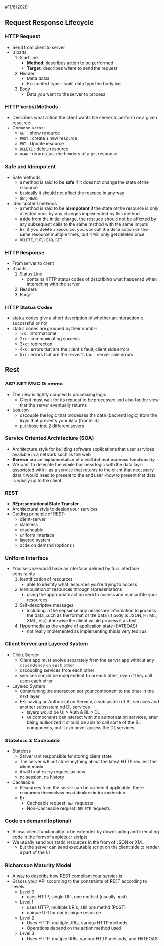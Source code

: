 #11/6/2020
## Request Response Lifecycle
### HTTP Request
- Send from client to server
- 3 parts:
	1. Start line
		- **Method**: describes action to be performed
		- **Target**: describes where to send the request
	2. Header
		- Meta dataa
		- Ex: context type - waht data type the body has
	3. Body
		- Data you want to the server to process

### HTTP Verbs/Methods
- Describes what action the client wants the server to perform on a given resource
- Common verbs:
	- `GET` : show resource
	- `POST` : create a new resource
	- `PUT` : Update resource
	- `DELETE` : delete resource
	- `HEAD` : returns just the headers of a get response

### Safe and Idempotent
- Safe methods
	- a method is said to be **safe** if it does not change the state of the resource
	- basically it should not affect the resouce in any way
	- `GET`, `HEAD`
- Ideompotent methods
	- a method is said to be **idempotent** if the state of the resource is only affected once by any changes implemented by this method
	- aside from the initial change, the resouce should not be affected by any subsequent calls to the same method with the same imputs
	- Ex: if you delete a resource, you can call the delte action on the same resource multiple times, but it will only get deleted once
	- `DELETE`, `PUT`, `HEAD`, `GET`

### HTTP Response
- From server to client
- 3 parts:
	1. Status Line
		- contains HTTP status codes of describing what happened when interacting with the server
	2. Headers
	3. Body

### HTTP Status Codes
- status codes give a short description of whether an interaction is successful or not
- status codes are grouped by their number
	- 1xx : informational
	- 2xx : communicating success
	- 3xx : redirection
	- 4xx : errors that are the client's fault, client side errors
	- 5xx : errors that are the server's fault, server side errors

## Rest
### ASP.NET MVC Dilemma
- The view is tightly coupled to processing logic
	- Client must wait for its request to be processed and also for the view that the server eventually returns
- Solution
	- decouple the logic that processes the data (backend logic) from the logic that presents your data (frontend)
	- put those into 2 different severs

### Service Oriented Architecture (SOA)
- Architecture style for building software applications that user services available in a network such as the web
- **Service** are an implementaiton of a well defined business functionality
- We want to delegate the whole business logic with the data layer associated with it as a service that returns to the client that necessary data it would need to present to the end user
	-how to present that data is wholly up to the client
	
### REST
- **REpresentational State Transfer**
- Architectural style to design your services
- Guiding principle of REST:
	- client-server
	- stateless
	- chacheable
	- uniform interface
	- layered system
	- code on demand (optional)

### Uniform Interface
- Your service would have an interface defined by four interface constraints
	1. Identification of resources
		- able to identify what resources you're trying to access
	2. Manipulation of resources through representations
		- using the appropriate action verb to access and manipulate your resources
	3. Self-descriptive messages
		- including in the sepsonse any necessary information to process the data, such as the format of the data (if body is JSON, HTML, XML, etc) otherwise the client would process it as text
	4. Hypermedia as the engine of application state (HATEOAS)
		- not really implemented as implementing this is very tedious

### Client Server and Layered System
- Client Server
	- Client app must evolve separately from the server app without any dependency on each other 
	- decoupling services from each other
	- services should be independent from each other, even if they call upon each other
- Layered System
	- Constraining the interaction sof your component to the ones in the next layer
	- EX: having an Authorization Service, a subsystem of BL services and another subsystem od DL services
		- layers would be UI > Auth & BL > DL
		- UI components can interact with the authorization services, after being authorized it should be able to call some of the BL components, but it can never access the DL services

### Stateless & Cacheable
- Stateless
	- Server isnt responsible for storing client state
	- The server will not store anything about the latest HTTP request the client made
	- it will treat every request as new
	- no session, no history
- Cacheable
	- Resources from the server can be cached if applicable, these resources themselves must declare to be cacheable
	- Ex:
		- Cacheable request: `GET` requests
		- Non-Cacheable request: `DELETE` requests

### Code on demand (optional)
- Allows client functionality to be extended by downloading and executing code in the form of applets or scripts
- We usually send out static resources in the from of JSON or XML
	- but the server can send executable script on the client side to render a part of the UI

### Richardson Maturity Model
- A way to describe how REST compliant your service is
- Grades your API according to the constraints of REST according to levels
	- Level 0
		- uses HTTP, single URI, one method (usually post)
	- Level 1
		- uses HTTP, multiple URIs, still one methd (POST)
		- unique URI for each unique resource
	- Level 2
		- Uses HTTP, multiple URIs, various HTTP methods
		- Operations depend on the action method used
	- Level 3
		- Uses HTTP, mutiple URIs, various HTTP methods, and HATEOAS